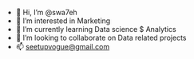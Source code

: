 - 👋 Hi, I’m @swa7eh
- 👀 I’m interested in Marketing
- 🌱 I’m currently learning Data science $ Analytics
- 💞️ I’m looking to collaborate on Data related projects
- 📫 seetupvogue@gmail.com

<!---
swa7eh/swa7eh is a ✨ special ✨ repository because its `README.md` (this file) appears on your GitHub profile.
You can click the Preview link to take a look at your changes.
--->
